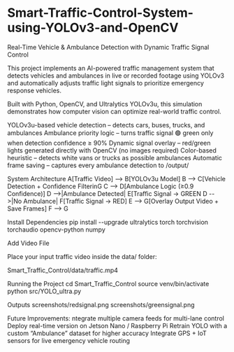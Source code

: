 # Smart-Traffic-Control-System-using-YOLOv3-and-OpenCV
Real-Time Vehicle & Ambulance Detection with Dynamic Traffic Signal Control

This project implements an AI-powered traffic management system that detects vehicles and ambulances in live or recorded footage using YOLOv3 and automatically adjusts traffic light signals to prioritize emergency response vehicles.

Built with Python, OpenCV, and Ultralytics YOLOv3u, this simulation demonstrates how computer vision can optimize real-world traffic control.

YOLOv3u-based vehicle detection – detects cars, buses, trucks, and ambulances
Ambulance priority logic – turns traffic signal 🟢 green only when detection confidence ≥ 90%
Dynamic signal overlay – red/green lights generated directly with OpenCV (no images required)
Color-based heuristic – detects white vans or trucks as possible ambulances
Automatic frame saving – captures every ambulance detection to /output/

System Architecture
A[Traffic Video] --> B[YOLOv3u Model]
B --> C[Vehicle Detection + Confidence FilterinG
C --> D[Ambulance Logic (≥0.9 Confidence)]
D -->|Ambulance Detected| E[Traffic Signal -> GREEN
D -->|No Ambulance| F[Traffic Signal -> RED]
E --> G[Overlay Output Video + Save Frames]
F --> G

Install Dependencies
pip install --upgrade ultralytics torch torchvision torchaudio opencv-python numpy

Add Video File

Place your input traffic video inside the data/ folder:

Smart_Traffic_Control/data/traffic.mp4

Running the Project
cd Smart_Traffic_Control
source venv/bin/activate
python src/YOLO_ultra.py

Outputs
screenshots/redsignal.png
screenshots/greensignal.png

Future Improvements:
ntegrate multiple camera feeds for multi-lane control
Deploy real-time version on Jetson Nano / Raspberry Pi
Retrain YOLO with a custom “Ambulance” dataset for higher accuracy
Integrate GPS + IoT sensors for live emergency vehicle routing
